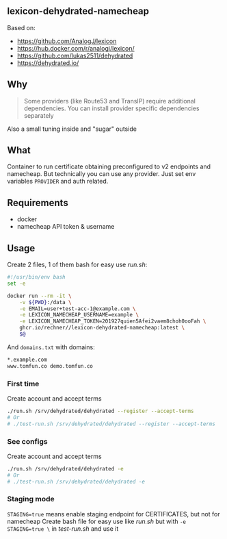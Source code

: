 ## lexicon-dehydrated-namecheap

Based on:
 - https://github.com/AnalogJ/lexicon
 - https://hub.docker.com/r/analogj/lexicon/
 - https://github.com/lukas2511/dehydrated
 - https://dehydrated.io/

## Why

> Some providers (like Route53 and TransIP) require additional dependencies. You can install provider specific dependencies separately

Also a small tuning inside and "sugar" outside

## What

Container to run certificate obtaining preconfigured to v2 endpoints and namecheap.
But technically you can use any provider. Just set env variables `PROVIDER` and auth related.

## Requirements
 - docker
 - namecheap API token & username

## Usage

Create 2 files, 1 of them bash for easy use *run.sh*:
```bash
#!/usr/bin/env bash
set -e

docker run --rm -it \
    -v ${PWD}:/data \
	-e EMAIL=user+test-acc-1@example.com \
	-e LEXICON_NAMECHEAP_USERNAME=example \
    -e LEXICON_NAMECHEAP_TOKEN=201927quien5Afei2vaem8choh0ooFah \
	ghcr.io/rechner//lexicon-dehydrated-namecheap:latest \
	$@
```

And `domains.txt` with domains:
```txt
*.example.com
www.tomfun.co demo.tomfun.co
```

### First time
Create account and accept terms
```bash
./run.sh /srv/dehydrated/dehydrated --register --accept-terms
# Or
# ./test-run.sh /srv/dehydrated/dehydrated --register --accept-terms
```

### See configs
Create account and accept terms
```bash
./run.sh /srv/dehydrated/dehydrated -e
# Or
# ./test-run.sh /srv/dehydrated/dehydrated -e
```

### Staging mode

`STAGING=true` means enable staging endpoint for CERTIFICATES, but not for namecheap
Create bash file for easy use like *run.sh* but with `-e STAGING=true \` in *test-run.sh* and use it

